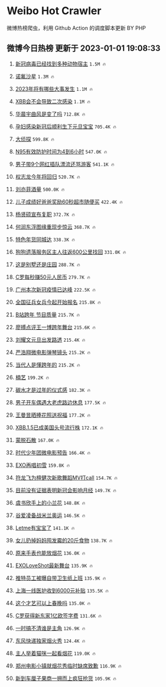 # Weibo Hot Crawler 



微博热榜爬虫，利用 Github Action 的调度脚本更新 BY PHP 


## 微博今日热榜 更新于 2023-01-01 19:08:33 
1. [新冠病毒已经找到多种动物宿主](https://s.weibo.com/weibo?q=%23%E6%96%B0%E5%86%A0%E7%97%85%E6%AF%92%E5%B7%B2%E7%BB%8F%E6%89%BE%E5%88%B0%E5%A4%9A%E7%A7%8D%E5%8A%A8%E7%89%A9%E5%AE%BF%E4%B8%BB%23&t=31&band_rank=1&Refer=top) `1.5M 🔥` 

1. [诺氟沙星](https://s.weibo.com/weibo?q=%E8%AF%BA%E6%B0%9F%E6%B2%99%E6%98%9F&t=31&band_rank=2&Refer=top) `1.3M 🔥` 

1. [2023年将有哪些大事发生](https://s.weibo.com/weibo?q=%232023%E5%B9%B4%E5%B0%86%E6%9C%89%E5%93%AA%E4%BA%9B%E5%A4%A7%E4%BA%8B%E5%8F%91%E7%94%9F%23&t=31&band_rank=3&Refer=top) `1.1M 🔥` 

1. [XBB会不会导致二次感染](https://s.weibo.com/weibo?q=%23XBB%E4%BC%9A%E4%B8%8D%E4%BC%9A%E5%AF%BC%E8%87%B4%E4%BA%8C%E6%AC%A1%E6%84%9F%E6%9F%93%23&t=31&band_rank=4&Refer=top) `1.1M 🔥` 

1. [华晨宇曲风是变了吗](https://s.weibo.com/weibo?q=%23%E5%8D%8E%E6%99%A8%E5%AE%87%E6%9B%B2%E9%A3%8E%E6%98%AF%E5%8F%98%E4%BA%86%E5%90%97%23&t=31&band_rank=5&Refer=top) `712.8K 🔥` 

1. [孕妇感染新冠后顺利生下元旦宝宝](https://s.weibo.com/weibo?q=%23%E5%AD%95%E5%A6%87%E6%84%9F%E6%9F%93%E6%96%B0%E5%86%A0%E5%90%8E%E9%A1%BA%E5%88%A9%E7%94%9F%E4%B8%8B%E5%85%83%E6%97%A6%E5%AE%9D%E5%AE%9D%23&t=31&band_rank=6&Refer=top) `705.4K 🔥` 

1. [大侦探](https://s.weibo.com/weibo?q=%E5%A4%A7%E4%BE%A6%E6%8E%A2&t=31&band_rank=7&Refer=top) `599.8K 🔥` 

1. [N95有效防护时间为4到6小时](https://s.weibo.com/weibo?q=%23N95%E6%9C%89%E6%95%88%E9%98%B2%E6%8A%A4%E6%97%B6%E9%97%B4%E4%B8%BA4%E5%88%B06%E5%B0%8F%E6%97%B6%23&t=31&band_rank=8&Refer=top) `547.0K 🔥` 

1. [男子带9个网红插队漂流还骂游客](https://s.weibo.com/weibo?q=%23%E7%94%B7%E5%AD%90%E5%B8%A69%E4%B8%AA%E7%BD%91%E7%BA%A2%E6%8F%92%E9%98%9F%E6%BC%82%E6%B5%81%E8%BF%98%E9%AA%82%E6%B8%B8%E5%AE%A2%23&t=31&band_rank=9&Refer=top) `541.1K 🔥` 

1. [权志龙今年将回归](https://s.weibo.com/weibo?q=%23%E6%9D%83%E5%BF%97%E9%BE%99%E4%BB%8A%E5%B9%B4%E5%B0%86%E5%9B%9E%E5%BD%92%23&t=31&band_rank=10&Refer=top) `520.7K 🔥` 

1. [刘亦菲酒量](https://s.weibo.com/weibo?q=%23%E5%88%98%E4%BA%A6%E8%8F%B2%E9%85%92%E9%87%8F%23&t=31&band_rank=11&Refer=top) `500.0K 🔥` 

1. [儿子成绩好爸爸奖励60秒超市随便买](https://s.weibo.com/weibo?q=%23%E5%84%BF%E5%AD%90%E6%88%90%E7%BB%A9%E5%A5%BD%E7%88%B8%E7%88%B8%E5%A5%96%E5%8A%B160%E7%A7%92%E8%B6%85%E5%B8%82%E9%9A%8F%E4%BE%BF%E4%B9%B0%23&t=31&band_rank=12&Refer=top) `422.4K 🔥` 

1. [杨贤硕宣布复职](https://s.weibo.com/weibo?q=%23%E6%9D%A8%E8%B4%A4%E7%A1%95%E5%AE%A3%E5%B8%83%E5%A4%8D%E8%81%8C%23&t=31&band_rank=13&Refer=top) `372.7K 🔥` 

1. [何润东浮图缘重现步惊云](https://s.weibo.com/weibo?q=%23%E4%BD%95%E6%B6%A6%E4%B8%9C%E6%B5%AE%E5%9B%BE%E7%BC%98%E9%87%8D%E7%8E%B0%E6%AD%A5%E6%83%8A%E4%BA%91%23&t=31&band_rank=14&Refer=top) `368.7K 🔥` 

1. [特色年货同城达](https://s.weibo.com/weibo?q=%23%E7%89%B9%E8%89%B2%E5%B9%B4%E8%B4%A7%E5%90%8C%E5%9F%8E%E8%BE%BE%23&t=31&band_rank=15&Refer=top) `338.3K 🔥` 

1. [狗狗遗落服务区主人往返600公里找回](https://s.weibo.com/weibo?q=%23%E7%8B%97%E7%8B%97%E9%81%97%E8%90%BD%E6%9C%8D%E5%8A%A1%E5%8C%BA%E4%B8%BB%E4%BA%BA%E5%BE%80%E8%BF%94600%E5%85%AC%E9%87%8C%E6%89%BE%E5%9B%9E%23&t=31&band_rank=16&Refer=top) `331.0K 🔥` 

1. [这是别墅还是庄园](https://s.weibo.com/weibo?q=%23%E8%BF%99%E6%98%AF%E5%88%AB%E5%A2%85%E8%BF%98%E6%98%AF%E5%BA%84%E5%9B%AD%23&t=31&band_rank=17&Refer=top) `288.7K 🔥` 

1. [C罗每秒赚50元人民币](https://s.weibo.com/weibo?q=%23C%E7%BD%97%E6%AF%8F%E7%A7%92%E8%B5%9A50%E5%85%83%E4%BA%BA%E6%B0%91%E5%B8%81%23&t=31&band_rank=18&Refer=top) `279.7K 🔥` 

1. [广州本次新冠疫情已达峰](https://s.weibo.com/weibo?q=%23%E5%B9%BF%E5%B7%9E%E6%9C%AC%E6%AC%A1%E6%96%B0%E5%86%A0%E7%96%AB%E6%83%85%E5%B7%B2%E8%BE%BE%E5%B3%B0%23&t=31&band_rank=19&Refer=top) `222.5K 🔥` 

1. [全国征兵女兵今起开始报名](https://s.weibo.com/weibo?q=%23%E5%85%A8%E5%9B%BD%E5%BE%81%E5%85%B5%E5%A5%B3%E5%85%B5%E4%BB%8A%E8%B5%B7%E5%BC%80%E5%A7%8B%E6%8A%A5%E5%90%8D%23&t=31&band_rank=20&Refer=top) `215.8K 🔥` 

1. [B站跨年 节目质量](https://s.weibo.com/weibo?q=B%E7%AB%99%E8%B7%A8%E5%B9%B4%20%E8%8A%82%E7%9B%AE%E8%B4%A8%E9%87%8F&t=31&band_rank=21&Refer=top) `215.7K 🔥` 

1. [廖搏点评王一博跨年舞台](https://s.weibo.com/weibo?q=%E5%BB%96%E6%90%8F%E7%82%B9%E8%AF%84%E7%8E%8B%E4%B8%80%E5%8D%9A%E8%B7%A8%E5%B9%B4%E8%88%9E%E5%8F%B0&t=31&band_rank=22&Refer=top) `215.6K 🔥` 

1. [刘耀文元旦出发路透](https://s.weibo.com/weibo?q=%23%E5%88%98%E8%80%80%E6%96%87%E5%85%83%E6%97%A6%E5%87%BA%E5%8F%91%E8%B7%AF%E9%80%8F%23&t=31&band_rank=23&Refer=top) `215.4K 🔥` 

1. [严浩翔微电影弹琴镜头](https://s.weibo.com/weibo?q=%23%E4%B8%A5%E6%B5%A9%E7%BF%94%E5%BE%AE%E7%94%B5%E5%BD%B1%E5%BC%B9%E7%90%B4%E9%95%9C%E5%A4%B4%23&t=31&band_rank=24&Refer=top) `215.2K 🔥` 

1. [当代人是懂跨年的](https://s.weibo.com/weibo?q=%23%E5%BD%93%E4%BB%A3%E4%BA%BA%E6%98%AF%E6%87%82%E8%B7%A8%E5%B9%B4%E7%9A%84%23&t=31&band_rank=25&Refer=top) `215.2K 🔥` 

1. [楠艺](https://s.weibo.com/weibo?q=%E6%A5%A0%E8%89%BA&t=31&band_rank=26&Refer=top) `199.2K 🔥` 

1. [碳水才是过年的仪式感](https://s.weibo.com/weibo?q=%23%E7%A2%B3%E6%B0%B4%E6%89%8D%E6%98%AF%E8%BF%87%E5%B9%B4%E7%9A%84%E4%BB%AA%E5%BC%8F%E6%84%9F%23&t=31&band_rank=27&Refer=top) `182.3K 🔥` 

1. [男子开车偶遇大老虎路边休息](https://s.weibo.com/weibo?q=%23%E7%94%B7%E5%AD%90%E5%BC%80%E8%BD%A6%E5%81%B6%E9%81%87%E5%A4%A7%E8%80%81%E8%99%8E%E8%B7%AF%E8%BE%B9%E4%BC%91%E6%81%AF%23&t=31&band_rank=28&Refer=top) `177.5K 🔥` 

1. [王曼昱晒捧花照送祝福](https://s.weibo.com/weibo?q=%23%E7%8E%8B%E6%9B%BC%E6%98%B1%E6%99%92%E6%8D%A7%E8%8A%B1%E7%85%A7%E9%80%81%E7%A5%9D%E7%A6%8F%23&t=31&band_rank=29&Refer=top) `177.2K 🔥` 

1. [XBB.1.5已成美国头号流行株](https://s.weibo.com/weibo?q=%23XBB.1.5%E5%B7%B2%E6%88%90%E7%BE%8E%E5%9B%BD%E5%A4%B4%E5%8F%B7%E6%B5%81%E8%A1%8C%E6%A0%AA%23&t=31&band_rank=30&Refer=top) `172.1K 🔥` 

1. [蒙脱石散](https://s.weibo.com/weibo?q=%23%E8%92%99%E8%84%B1%E7%9F%B3%E6%95%A3%23&t=31&band_rank=31&Refer=top) `167.0K 🔥` 

1. [时代少年团微电影预告](https://s.weibo.com/weibo?q=%23%E6%97%B6%E4%BB%A3%E5%B0%91%E5%B9%B4%E5%9B%A2%E5%BE%AE%E7%94%B5%E5%BD%B1%E9%A2%84%E5%91%8A%23&t=31&band_rank=32&Refer=top) `166.4K 🔥` 

1. [EXO再唱初雪](https://s.weibo.com/weibo?q=%23EXO%E5%86%8D%E5%94%B1%E5%88%9D%E9%9B%AA%23&t=31&band_rank=33&Refer=top) `159.8K 🔥` 

1. [符龙飞为檀健次新歌舞蹈MV打call](https://s.weibo.com/weibo?q=%23%E7%AC%A6%E9%BE%99%E9%A3%9E%E4%B8%BA%E6%AA%80%E5%81%A5%E6%AC%A1%E6%96%B0%E6%AD%8C%E8%88%9E%E8%B9%88MV%E6%89%93call%23&t=31&band_rank=34&Refer=top) `154.7K 🔥` 

1. [目前没有证据表明新冠会影响月经](https://s.weibo.com/weibo?q=%23%E7%9B%AE%E5%89%8D%E6%B2%A1%E6%9C%89%E8%AF%81%E6%8D%AE%E8%A1%A8%E6%98%8E%E6%96%B0%E5%86%A0%E4%BC%9A%E5%BD%B1%E5%93%8D%E6%9C%88%E7%BB%8F%23&t=31&band_rank=35&Refer=top) `149.7K 🔥` 

1. [虞书欣手上的小兰花](https://s.weibo.com/weibo?q=%23%E8%99%9E%E4%B9%A6%E6%AC%A3%E6%89%8B%E4%B8%8A%E7%9A%84%E5%B0%8F%E5%85%B0%E8%8A%B1%23&t=31&band_rank=36&Refer=top) `148.8K 🔥` 

1. [谷爱凌备战米兰奥运](https://s.weibo.com/weibo?q=%23%E8%B0%B7%E7%88%B1%E5%87%8C%E5%A4%87%E6%88%98%E7%B1%B3%E5%85%B0%E5%A5%A5%E8%BF%90%23&t=31&band_rank=37&Refer=top) `146.5K 🔥` 

1. [Letme有宝宝了](https://s.weibo.com/weibo?q=%23Letme%E6%9C%89%E5%AE%9D%E5%AE%9D%E4%BA%86%23&t=31&band_rank=38&Refer=top) `141.1K 🔥` 

1. [女儿扔掉妈妈囤发霉的20斤食物](https://s.weibo.com/weibo?q=%23%E5%A5%B3%E5%84%BF%E6%89%94%E6%8E%89%E5%A6%88%E5%A6%88%E5%9B%A4%E5%8F%91%E9%9C%89%E7%9A%8420%E6%96%A4%E9%A3%9F%E7%89%A9%23&t=31&band_rank=39&Refer=top) `138.7K 🔥` 

1. [原来手表也能放烟花](https://s.weibo.com/weibo?q=%23%E5%8E%9F%E6%9D%A5%E6%89%8B%E8%A1%A8%E4%B9%9F%E8%83%BD%E6%94%BE%E7%83%9F%E8%8A%B1%23&t=31&band_rank=40&Refer=top) `136.0K 🔥` 

1. [EXOLoveShot最新舞台](https://s.weibo.com/weibo?q=%23EXOLoveShot%E6%9C%80%E6%96%B0%E8%88%9E%E5%8F%B0%23&t=31&band_rank=41&Refer=top) `135.9K 🔥` 

1. [推特员工被曝自带卫生纸上班](https://s.weibo.com/weibo?q=%23%E6%8E%A8%E7%89%B9%E5%91%98%E5%B7%A5%E8%A2%AB%E6%9B%9D%E8%87%AA%E5%B8%A6%E5%8D%AB%E7%94%9F%E7%BA%B8%E4%B8%8A%E7%8F%AD%23&t=31&band_rank=42&Refer=top) `135.9K 🔥` 

1. [上海一线医护收到6000元补贴](https://s.weibo.com/weibo?q=%23%E4%B8%8A%E6%B5%B7%E4%B8%80%E7%BA%BF%E5%8C%BB%E6%8A%A4%E6%94%B6%E5%88%B06000%E5%85%83%E8%A1%A5%E8%B4%B4%23&t=31&band_rank=43&Refer=top) `135.5K 🔥` 

1. [这个才艺可以上春晚吗](https://s.weibo.com/weibo?q=%23%E8%BF%99%E4%B8%AA%E6%89%8D%E8%89%BA%E5%8F%AF%E4%BB%A5%E4%B8%8A%E6%98%A5%E6%99%9A%E5%90%97%23&t=31&band_rank=44&Refer=top) `135.0K 🔥` 

1. [C罗获得新东家1亿欧签字费](https://s.weibo.com/weibo?q=%23C%E7%BD%97%E8%8E%B7%E5%BE%97%E6%96%B0%E4%B8%9C%E5%AE%B61%E4%BA%BF%E6%AC%A7%E7%AD%BE%E5%AD%97%E8%B4%B9%23&t=31&band_rank=45&Refer=top) `131.6K 🔥` 

1. [一时搞不清谁是主角](https://s.weibo.com/weibo?q=%23%E4%B8%80%E6%97%B6%E6%90%9E%E4%B8%8D%E6%B8%85%E8%B0%81%E6%98%AF%E4%B8%BB%E8%A7%92%23&t=31&band_rank=46&Refer=top) `126.9K 🔥` 

1. [东风快递独家烟火秀](https://s.weibo.com/weibo?q=%23%E4%B8%9C%E9%A3%8E%E5%BF%AB%E9%80%92%E7%8B%AC%E5%AE%B6%E7%83%9F%E7%81%AB%E7%A7%80%23&t=31&band_rank=47&Refer=top) `124.4K 🔥` 

1. [主人举着猫咪一起看烟花](https://s.weibo.com/weibo?q=%23%E4%B8%BB%E4%BA%BA%E4%B8%BE%E7%9D%80%E7%8C%AB%E5%92%AA%E4%B8%80%E8%B5%B7%E7%9C%8B%E7%83%9F%E8%8A%B1%23&t=31&band_rank=48&Refer=top) `119.0K 🔥` 

1. [郑州电影小镇就烟花秀临时缺席致歉](https://s.weibo.com/weibo?q=%23%E9%83%91%E5%B7%9E%E7%94%B5%E5%BD%B1%E5%B0%8F%E9%95%87%E5%B0%B1%E7%83%9F%E8%8A%B1%E7%A7%80%E4%B8%B4%E6%97%B6%E7%BC%BA%E5%B8%AD%E8%87%B4%E6%AD%89%23&t=31&band_rank=49&Refer=top) `116.9K 🔥` 

1. [新到车厘子果商一拥而上疯狂抢货](https://s.weibo.com/weibo?q=%23%E6%96%B0%E5%88%B0%E8%BD%A6%E5%8E%98%E5%AD%90%E6%9E%9C%E5%95%86%E4%B8%80%E6%8B%A5%E8%80%8C%E4%B8%8A%E7%96%AF%E7%8B%82%E6%8A%A2%E8%B4%A7%23&t=31&band_rank=50&Refer=top) `105.9K 🔥` 

